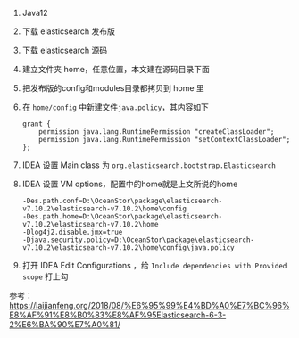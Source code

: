 1. Java12
2. 下载 elasticsearch 发布版
3. 下载 elasticsearch 源码
4. 建立文件夹 home，任意位置，本文建在源码目录下面
5. 把发布版的config和modules目录都拷贝到 home 里
6. 在 `home/config` 中新建文件`java.policy`，其内容如下

    ```shell
    grant {
        permission java.lang.RuntimePermission "createClassLoader";
        permission java.lang.RuntimePermission "setContextClassLoader";  
    };
    ```

7. IDEA 设置 Main class 为 `org.elasticsearch.bootstrap.Elasticsearch`
8. IDEA 设置 VM options，配置中的home就是上文所说的home

    ```shell
    -Des.path.conf=D:\OceanStor\package\elasticsearch-v7.10.2\elasticsearch-v7.10.2\home\config
    -Des.path.home=D:\OceanStor\package\elasticsearch-v7.10.2\elasticsearch-v7.10.2\home
    -Dlog4j2.disable.jmx=true
    -Djava.security.policy=D:\OceanStor\package\elasticsearch-v7.10.2\elasticsearch-v7.10.2\home\config\java.policy
    ```

9. 打开 IDEA Edit Configurations ，给 `Include dependencies with Provided scope` 打上勾

参考：
<https://laijianfeng.org/2018/08/%E6%95%99%E4%BD%A0%E7%BC%96%E8%AF%91%E8%B0%83%E8%AF%95Elasticsearch-6-3-2%E6%BA%90%E7%A0%81/>

